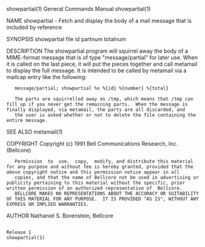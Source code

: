 showpartial(1)                                                                             General Commands Manual                                                                             showpartial(1)



NAME
       showpartial - Fetch and display the body of a mail message that is included by reference

SYNOPSIS
       showpartial  file id partnum totalnum

DESCRIPTION
       The  showpartial  program  will squirrel away the body of a MIME-format message that is of type "message/partial" for later use.  When it is called on the last piece, it will put the pieces together
       and call metamail to display the full message.  It is intended to be called by metamail via a mailcap entry like the following:

       message/partial; showpartial %s %{id} %{number} %{total}

       The parts are squirrelled away on /tmp, which means that /tmp can fill up if you never get the remaining parts.  When the message is finally displayed, via metamail, the parts are all discarded, and
       the user is asked whether or not to delete the file containing the entire message.

SEE ALSO
       metamail(1)

COPYRIGHT
       Copyright (c) 1991 Bell Communications Research, Inc. (Bellcore)

       Permission  to  use,  copy,  modify, and distribute this material for any purpose and without fee is hereby granted, provided that the above copyright notice and this permission notice appear in all
       copies, and that the name of Bellcore not be used in advertising or publicity pertaining to this material without the specific, prior written permission of an authorized representative of  Bellcore.
       BELLCORE MAKES NO REPRESENTATIONS ABOUT THE ACCURACY OR SUITABILITY OF THIS MATERIAL FOR ANY PURPOSE.  IT IS PROVIDED "AS IS", WITHOUT ANY EXPRESS OR IMPLIED WARRANTIES.

AUTHOR
       Nathaniel S. Borenstein, Bellcore



                                                                                                  Release 1                                                                                    showpartial(1)
